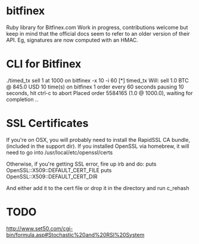 bitfinex
========

Ruby library for Bitfinex.com
Work in progress, contributions welcome but keep in mind that the official docs seem to refer to an older version of their API.  Eg, signatures are now computed with an HMAC.

CLI for Bitfinex
================
./timed_tx sell 1 at 1000 on bitfinex -x 10 -i 60
  [*] timed_tx
  Will:
    sell 1.0 BTC @ 845.0 USD 10 time(s)
    on bitfinex
    1 order every 60 seconds
  pausing 10 seconds, hit ctrl-c to abort
  Placed order 5584165 (1.0 @ 1000.0), waiting for completion ..

SSL Certificates
================
If you're on OSX, you will probably need to install the RapidSSL CA bundle, (included in the support dir).
If you installed OpenSSL via homebrew, it will need to go into
/usr/local/etc/openssl/certs

Otherwise, if you're getting SSL error, fire up irb and do:
puts OpenSSL::X509::DEFAULT_CERT_FILE
puts OpenSSL::X509::DEFAULT_CERT_DIR

And either add it to the cert file or drop it in the directory and run c_rehash


TODO
====
http://www.set50.com/cgi-bin/formula.asp#Stochastic%20and%20RSI%20System
